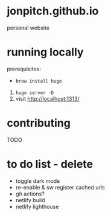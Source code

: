 # jonpitch.github.io

personal website

# running locally

prerequisites: 
- `brew install hugo`

1. `hugo server -D`
1. visit [http://localhost:1313/](http://localhost:1313/)

# contributing

TODO

# to do list - delete

- toggle dark mode
- re-enable & sw register cached urls
- gh actions?
- netlify build
- netlify lighthouse